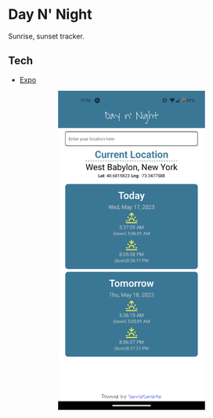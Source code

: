 # Day N' Night

Sunrise, sunset tracker.

## Tech

- [Expo](https://expo.dev/)

<p align="center">
  <img src="./assets/day-n-night-screenshot.png" width="300"/>
</p>
